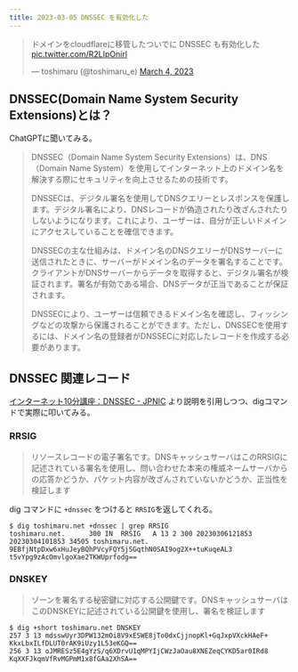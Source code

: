 ```yaml
---
title: 2023-03-05 DNSSEC を有効化した
---
```


<blockquote class="twitter-tweet"><p lang="ja" dir="ltr">ドメインをcloudflareに移管したついでに DNSSEC も有効化した <a href="https://t.co/R2LIpOnirl">pic.twitter.com/R2LIpOnirl</a></p>&mdash; toshimaru (@toshimaru_e) <a href="https://twitter.com/toshimaru_e/status/1632066881497735169?ref_src=twsrc%5Etfw">March 4, 2023</a></blockquote> <script async src="https://platform.twitter.com/widgets.js" charset="utf-8"></script>

## DNSSEC(Domain Name System Security Extensions)とは？

ChatGPTに聞いてみる。

> DNSSEC（Domain Name System Security Extensions）は、DNS（Domain Name System）を使用してインターネット上のドメイン名を解決する際にセキュリティを向上させるための技術です。
> 
> DNSSECは、デジタル署名を使用してDNSクエリーとレスポンスを保護します。デジタル署名により、DNSレコードが偽造されたり改ざんされたりしないようになります。これにより、ユーザーは、自分が正しいドメインにアクセスしていることを確信できます。
> 
> DNSSECの主な仕組みは、ドメイン名のDNSクエリーがDNSサーバーに送信されたときに、サーバーがドメイン名のデータを署名することです。クライアントがDNSサーバーからデータを取得すると、デジタル署名が検証されます。署名が有効である場合、DNSデータが正当であることが保証されます。
> 
> DNSSECにより、ユーザーは信頼できるドメイン名を確認し、フィッシングなどの攻撃から保護されることができます。ただし、DNSSECを使用するには、ドメイン名の登録者がDNSSECに対応したレコードを作成する必要があります。

## DNSSEC 関連レコード

[インターネット10分講座：DNSSEC - JPNIC](https://www.nic.ad.jp/ja/newsletter/No43/0800.html) より説明を引用しつつ、digコマンドで実際に叩いてみる。

### RRSIG

> リソースレコードの電子署名です。DNSキャッシュサーバはこのRRSIGに記述されている署名を使用し、問い合わせた本来の権威ネームサーバからの応答かどうか、パケット内容が改ざんされていないかどうか、正当性を検証します

dig コマンドに `+dnssec` をつけると `RRSIG`を返してくれる。

```console
$ dig toshimaru.net +dnssec | grep RRSIG
toshimaru.net.		300	IN	RRSIG	A 13 2 300 20230306121853 20230304101853 34505 toshimaru.net. 9EBfjNtpDxw6xHuJeyBQhPVcyFQY5jSGqthN0SAI9og2X++tuKuqeAL3 t5vYpg9zAcOmvlgoXae2TKWUprfodg==
```

### DNSKEY

> ゾーンを署名する秘密鍵に対応する公開鍵です。DNSキャッシュサーバはこのDNSKEYに記述されている公開鍵を使用し、署名を検証します

```console
$ dig +short toshimaru.net DNSKEY
257 3 13 mdsswUyr3DPW132mOi8V9xESWE8jTo0dxCjjnopKl+GqJxpVXckHAeF+ KkxLbxILfDLUT0rAK9iUzy1L53eKGQ==
256 3 13 oJMRESz5E4gYzS/q6XDrvU1qMPYIjCWzJaOau8XNEZeqCYKD5ar0IRd8 KqXXFJkqmVfRvMGPmM1x8fGAa2XhSA==
```
